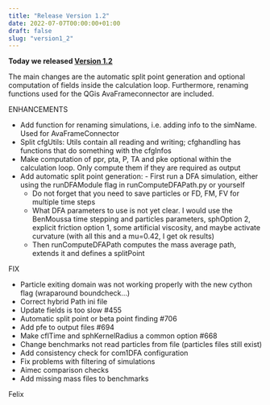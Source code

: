```yaml
---
title: "Release Version 1.2"
date: 2022-07-07T00:00:00+01:00
draft: false
slug: "version1_2"
---
```


**Today we released [Version 1.2](https://github.com/avaframe/AvaFrame/releases/tag/1.2)** 

The main changes are the automatic split point generation and optional computation of fields 
inside the calculation loop. Furthermore, renaming functions used for the QGis AvaFrameconnector are included.

ENHANCEMENTS

- Add function for renaming simulations, i.e. adding info to the simName. Used for AvaFrameConnector
- Split cfgUtils: Utils contain all reading and writing; cfghandling has functions that do 
  something with the cfgInfos
- Make computation of ppr, pta, P, TA and pke optional within the calculation loop. Only compute them 
  if they are required as output
- Add automatic split point generation: - First run a DFA simulation, either using the runDFAModule flag 
  in runComputeDFAPath.py or yourself
  - Do not forget that you need to save particles or FD, FM, FV for multiple time steps
  - What DFA parameters to use is not yet clear. I would use the BenMoussa time stepping and particles parameters, 
    sphOption 2, explicit friction option 1, some artificial viscosity, and maybe activate curvature 
    (with all this and a mu=0.42, I get ok results)
  - Then runComputeDFAPath computes the mass average path, extends it and defines a splitPoint

FIX
- Particle exiting domain was not working properly with the new cython flag (wraparound boundcheck…)
- Correct hybrid Path ini file
- Update fields is too slow #455
- Automatic split point or beta point finding #706
- Add pfe to output files #694
- Make cflTime and sphKernelRadius a common option #668
- Change benchmarks not read particles from file (particles files still exist)
- Add consistency check for com1DFA configuration
- Fix problems with filtering of simulations
-  Aimec comparison checks
- Add missing mass files to benchmarks

Felix
